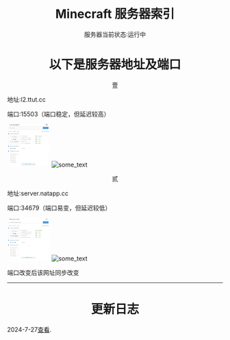 
<h1 align='center'> Minecraft   服务器索引</h1>
<p align='center'>
服务器当前状态∶运行中
</p>
<h1 align='center'>以下是服务器地址及端口</h1>

<p align='center'>壹</p>

<p align='center1'>地址∶l2.ttut.cc</p>
<p align='center1'>端口∶15503（端口稳定，但延迟较高）</p>
<img src="https://github.com/Pjp2064/P/blob/395f200aed96036543b2dbd4d963143ebb1d64b9/l2.jpg" alt="some_text" width="100" height="100">
<img src="https://github.com/Pjp2064/P/blob/395f200aed96036543b2dbd4d963143ebb1d64b9/L2.jpg" alt="some_text" width="100" height="100">
<p align='center'>贰</p>
<p align='center1'>地址∶server.natapp.cc</p>
<p align='center1'>端口∶34679（端口易变，但延迟较低）</p>
<img src="https://github.com/Pjp2064/P/blob/395f200aed96036543b2dbd4d963143ebb1d64b9/natapp.jpg" alt="some_text" width="100" height="100">
<img src="https://github.com/Pjp2064/P/blob/395f200aed96036543b2dbd4d963143ebb1d64b9/Natapp.jpg" alt="some_text" width="100" height="100">
<p>端口改变后该网址同步改变</p>
<hr>
<h1 align='center'>更新日志</h1>
<p>2024-7-27<a href="https://github.com/Pjp2064/update/blob/bfd50381050b17dc5dc5b76bc215ca99f9687dee/2024-7-27.md">查看</a>.</P>
